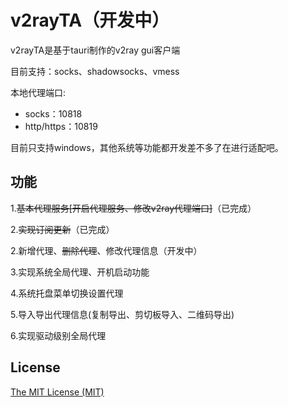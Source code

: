 # v2rayTA（开发中）

v2rayTA是基于tauri制作的v2ray gui客户端

目前支持：socks、shadowsocks、vmess

本地代理端口:
- socks：10818
- http/https：10819

目前只支持windows，其他系统等功能都开发差不多了在进行适配吧。

## 功能

1.~~基本代理服务[开启代理服务、修改v2ray代理端口]~~（已完成）  

2.~~实现订阅更新~~（已完成）

2.新增代理、~~删除代理~~、修改代理信息（开发中）

3.实现系统全局代理、开机启动功能

4.系统托盘菜单切换设置代理

5.导入导出代理信息(复制导出、剪切板导入、二维码导出) 

6.实现驱动级别全局代理

## License
[The MIT License (MIT)](https://github.com/tocha688/v2ray-tauri/blob/main/LICENSE)
